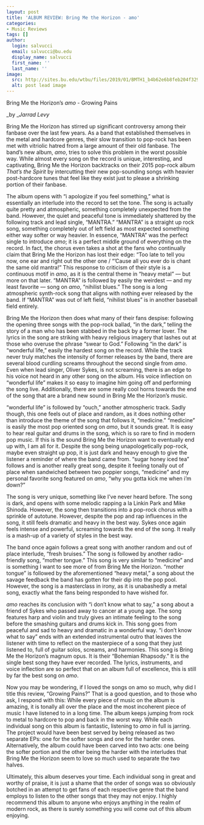 ```yaml
---
layout: post
title: 'ALBUM REVIEW: Bring Me the Horizon - amo'
categories:
- Music Reviews
tags: []
author:
  login: salvucci
  email: salvucci@bu.edu
  display_name: salvucci
  first_name: ''
  last_name: ''
image:
  src: http://sites.bu.edu/wtbu/files/2019/01/BMTH1_b4b62e6b8feb204f329c1700ab8c6c4a.jpg
  alt: post lead image
---
```


Bring Me the Horizon’s _amo_ - Growing Pains

_by __Jarrad Levy_

Bring Me the Horizon has stirred up significant controversy among their fanbase over the last few years. As a band that established themselves in the metal and hardcore genres, their slow transition to pop-rock has been met with vitriolic hatred from a large amount of their old fanbase. The band’s new album, _amo_, tries to solve this problem in the worst possible way. While almost every song on the record is unique, interesting, and captivating, Bring Me the Horizon backtracks on their 2015 pop-rock album _That’s the Spirit_ by intercutting their new pop-sounding songs with heavier post-hardcore tunes that feel like they exist just to please a shrinking portion of their fanbase.

The album opens with “i apologize if you feel something,” what is essentially an interlude into the record to set the tone. The song is actually quite pretty and atmospheric, something completely unexpected from the band. However, the quiet and peaceful tone is immediately shattered by the following track and lead single, “MANTRA.” “MANTRA” is a straight up rock song, something completely out of left field as most expected something either way softer or way heavier. In essence, “MANTRA” was the perfect single to introduce _amo_; it is a perfect middle ground of everything on the record. In fact, the chorus even takes a shot at the fans who continually claim that Bring Me the Horizon has lost their edge: “Too late to tell you now, one ear and right out the other one / “’Cause all you ever do is chant the same old mantra!” This response to criticism of their style is a continuous motif in _amo_, as it is the central theme in “heavy metal” — but more on that later. “MANTRA” is followed by easily the weirdest — and my least favorite — song on _amo_, “nihilist blues.” The song is a long atmospheric synth-rock song that aligns with nothing ever released by the band. If “MANTRA” was out of left field, “nihilist blues” is in another baseball field entirely.

Bring Me the Horizon then does what many of their fans despise: following the opening three songs with the pop-rock ballad, “in the dark,” telling the story of a man who has been stabbed in the back by a former lover. The lyrics in the song are striking with heavy religious imagery that lashes out at those who overuse the phrase “swear to God.” Following “in the dark” is “wonderful life,” easily the hardest song on the record. While the track never truly matches the intensity of former releases by the band, there are several blood curdling screams throughout the second single from _amo_. Even when lead singer, Oliver Sykes, is not screaming, there is an edge to his voice not heard in any other song on the album. His voice inflection on “wonderful life” makes it so easy to imagine him going off and performing the song live. Additionally, there are some really cool horns towards the end of the song that are a brand new sound in Bring Me the Horizon’s music.

“wonderful life” is followed by “ouch,” another atmospheric track. Sadly though, this one feels out of place and random, as it does nothing other than introduce the theme of the song that follows it, “medicine.” “medicine” is easily the most pop oriented song on _amo_, but it sounds great. It is easy to hear real guitar and drums in the song, which is so rare to find in modern pop music. If this is the sound Bring Me the Horizon want to eventually end up with, I am all for it. Despite the song being unapologetically pop-rock, maybe even straight up pop, it is just dark and heavy enough to give the listener a reminder of where the band came from. “sugar honey iced tea” follows and is another really great song, despite it feeling tonally out of place when sandwiched between two poppier songs, “medicine” and my personal favorite song featured on _amo_, “why you gotta kick me when i’m down?”

The song is very unique, something like I’ve never heard before. The song is dark, and opens with some melodic rapping a la Linkin Park and Mike Shinoda. However, the song then transitions into a pop-rock chorus with a sprinkle of autotune. However, despite the pop and rap influences in the song, it still feels dramatic and heavy in the best way. Sykes once again feels intense and powerful, screaming towards the end of the song. It really is a mash-up of a variety of styles in the best way.

The band once again follows a great song with another random and out of place interlude, “fresh bruises.” The song is followed by another radio-friendly song, “mother tongue.” This song is very similar to “medicine” and is something I want to see more of from Bring Me the Horizon. “mother tongue” is followed by the aforementioned “heavy metal,” a song about the savage feedback the band has gotten for their dip into the pop pool. However, the song is a masterclass in irony, as it is unabashedly a metal song, exactly what the fans being responded to have wished for.

_amo_ reaches its conclusion with “i don’t know what to say,” a song about a friend of Sykes who passed away to cancer at a young age. The song features harp and violin and truly gives an intimate feeling to the song before the smashing guitars and drums kick in. This song goes from peaceful and sad to heavy and dramatic in a wonderful way. “i don’t know what to say” ends with an extended instrumental outro that leaves the listener with time to reflect on the masterpiece of a song that they just listened to, full of guitar solos, screams, and harmonies. This song is Bring Me the Horizon’s magnum opus. It is their “Bohemian Rhapsody.” It is the single best song they have ever recorded. The lyrics, instruments, and voice inflection are so perfect that on an album full of excellence, this is still by far the best song on _amo_.

Now you may be wondering, if I loved the songs on amo so much, why did I title this review, “Growing Pains?” That is a good question, and to those who ask, I respond with this: While every piece of music on the album is amazing, it is tonally all over the place and the most incoherent piece of music I have listened to in a long time. The album keeps jumping from rock to metal to hardcore to pop and back in the worst way. While each individual song on this album is fantastic, listening to _amo_ in full is jarring. The project would have been best served by being released as two separate EPs: one for the softer songs and one for the harder ones. Alternatively, the album could have been carved into two acts: one being the softer portion and the other being the harder with the interludes that Bring Me the Horizon seem to love so much used to separate the two halves.

Ultimately, this album deserves your time. Each individual song in great and worthy of praise, it is just a shame that the order of songs was so obviously botched in an attempt to get fans of each respective genre that the band employs to listen to the other songs that they may not enjoy. I highly recommend this album to anyone who enjoys anything in the realm of modern rock, as there is surely something you will come out of this album enjoying.